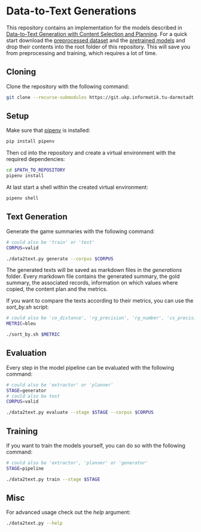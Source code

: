 # Data-to-Text Generations
This repository contains an implementation for the models described in
[Data-to-Text Generation with Content Selection and Planning](https://arxiv.org/pdf/1809.00582.pdf).
For a quick start download the [preprocessed dataset](https://www.dropbox.com/s/3p7rm9fnt9a3zvj/data.zip?dl=0) and the
[pretrained models](https://www.dropbox.com/s/ufz5s5d1sznfs26/models.zip?dl=0) and drop their contents into the root
folder of this repository. This will save you from preprocessing and training,
which requires a lot of time.

## Cloning
Clone the repository with the following command:
```sh
git clone --recurse-submodules https://git.ukp.informatik.tu-darmstadt.de/belouadi/data-to-text-generator.git
```

## Setup
Make sure that [pipenv](https://pipenv.readthedocs.io/en/latest/) is installed:
```sh
pip install pipenv
```
Then cd into the repository and create a virtual environment with the required
dependencies:
```sh
cd $PATH_TO_REPOSITORY
pipenv install
```
At last start a shell within the created virtual environment:
```sh
pipenv shell
```

## Text Generation
Generate the game summaries with the following command:
```sh
# could also be 'train' or 'test'
CORPUS=valid

./data2text.py generate --corpus $CORPUS
```
The generated texts will be saved as markdown files in the *generations*
folder. Every markdown file contains the generated summary, the gold summary,
the associated records, information on which values where copied, the content
plan and the metrics.

If you want to compare the texts according to their metrics, you can use the
*sort_by.sh* script:
```sh
# could also be 'co_distance', 'rg_precision', 'rg_number', 'cs_precision' or 'cs_recall'   
METRIC=bleu

./sort_by.sh $METRIC        
```

## Evaluation
Every step in the model pipeline can be evaluated with the following command:
```sh
# could also be 'extractor' or 'planner'
STAGE=generator
# could also be test
CORPUS=valid

./data2text.py evaluate --stage $STAGE --corpus $CORPUS
```

## Training
If you want to train the models yourself, you can do so with the following
command:
```sh
# could also be 'extractor', 'planner' or 'generator'
STAGE=pipeline

./data2text.py train --stage $STAGE
```

## Misc
For advanced usage check out the *help* argument:
```sh
./data2text.py --help
```
